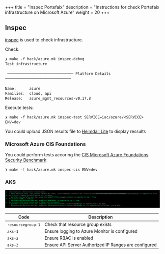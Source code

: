 +++
title = "Inspec Portefaix"
description = "Instructions for check Portefaix infrastructure on Microsoft Azure"
weight = 20
+++

## Inspec

[inspec](http://inspec.io/) is used to check infrastructure.

Check:

```shell
❯ make -f hack/azure.mk inspec-debug
Test infrastructure

 ────────────────────────────── Platform Details ──────────────────────────────

Name:      azure
Families:  cloud, api
Release:   azure_mgmt_resources-v0.17.8
```

Execute tests:

```shell
❯ make -f hack/azure.mk inspec-test SERVICE=iac/azure/<SERVICE> ENV=dev
```

You could upload JSON results file to [Heimdall Lite](https://heimdall-lite.mitre.org/) to display ressults

### Microsoft Azure CIS Foundations

You could perform tests accoring the [CIS Microsoft Azure Foundations Security Benchmark](https://azure.microsoft.com/fr-fr/resources/cis-microsoft-azure-foundations-security-benchmark/):

```shell
❯ make -f hack/azure.mk inspec-cis ENV=dev
```

### AKS

<img src="/docs/images/inspec-azure-aks.png"
 alt="AKS"
 class="mt-3 mb-3 border border-info rounded">

| Code | Description|
|---|---|
| `resourcegroup-1` | Check that resource group exists |
| `aks-1` | Ensure logging to Azure Monitor is configured |
| `aks-2` | Ensure RBAC is enabled |
| `aks-3` | Ensure API Server Authorized IP Ranges are configured |
